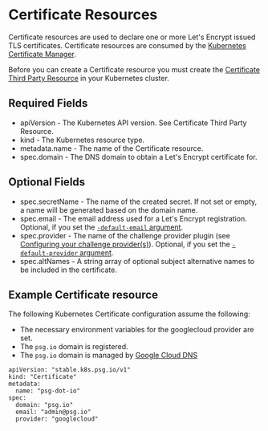# Certificate Resources

Certificate resources are used to declare one or more Let's Encrypt issued TLS certificates. 
Certificate resources are consumed by the [Kubernetes Certificate Manager](https://github.com/PalmStoneGames/kube-cert-manager).

Before you can create a Certificate resource you must create the [Certificate Third Party Resource](certificate-third-party-resource.md) in your Kubernetes cluster.

## Required Fields

- apiVersion - The Kubernetes API version. See Certificate Third Party Resource.
- kind - The Kubernetes resource type.
- metadata.name - The name of the Certificate resource.
- spec.domain - The DNS domain to obtain a Let's Encrypt certificate for.

## Optional Fields

- spec.secretName - The name of the created secret. If not set or empty, a name will be generated based on the domain name.
- spec.email - The email address used for a Let's Encrypt registration. Optional, if you set the [`-default-email` argument](deployment-arguments.yaml).
- spec.provider - The name of the challenge provider plugin (see [Configuring your challenge provider(s)](providers.md)). Optional, if you set the [`-default-provider` argument](deployment-arguments.yaml).
- spec.altNames - A string array of optional subject alternative names to be included in the certificate.

## Example Certificate resource

The following Kubernetes Certificate configuration assume the following:

- The necessary environment variables for the googlecloud provider are set.
- The `psg.io` domain is registered.
- The `psg.io` domain is managed by [Google Cloud DNS](https://cloud.google.com/dns)

```
apiVersion: "stable.k8s.psg.io/v1"
kind: "Certificate"
metadata:
  name: "psg-dot-io"
spec:
  domain: "psg.io"
  email: "admin@psg.io"
  provider: "googlecloud"
```
